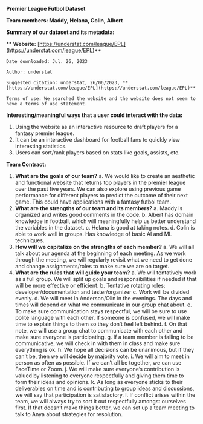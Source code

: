 **Premier League Futbol Dataset**

**Team members: Maddy, Helana, Colin, Albert**

**Summary of our dataset and its metadata:**

**	**Website:** [https://understat.com/league/EPL](https://understat.com/league/EPL)**

    Date downloaded: Jul. 26, 2023

	Author: understat

	Suggested citation: understat, 26/06/2023, **[https://understat.com/league/EPL](https://understat.com/league/EPL)**

	Terms of use: We searched the website and the website does not seem to have a terms of use statement.

**Interesting/meaningful ways that a user could interact with the data:**



1. Using the website as an interactive resource to draft players for a fantasy premier league. 
2. It can be an interactive dashboard for football fans to quickly view interesting statistics.
3. Users can sort/rank players based on stats like goals, assists, etc.

**Team Contract:**



1. **What are the goals of our team?**
    a. We would like to create an aesthetic and functional website that returns top players in the premier league over the past five years. We can also explore using previous game performance for different players to predict the outcome of their next game. This could have applications with a fantasy futbol team. 
2. **What are the strengths of our team and its members?**
    a. Maddy is organized and writes good comments in the code.
    b. Albert has domain knowledge in football, which will meaningfully help us better understand the variables in the dataset.
    c. Helana is good at taking notes.
    d. Colin is able to work well in groups. Has knowledge of basic AI and ML techniques.
3. **How will we capitalize on the strengths of each member?**
    a. We will all talk about our agenda at the beginning of each meeting. As we work through the meeting, we will regularly revisit what we need to get done and change assignments/roles to make sure we are on target.
4. **What are the rules that will guide your team?**
    a. We will tentatively work as a full group. We will split up goals and responsibilities if needed if that will be more effective or efficient.
    b. Tentative rotating roles: developer/documentation and tester/organizer
    c. Work will be divided evenly.
    d. We will meet in Anderson/Olin in the evenings. The days and times will depend on what we communicate in our group chat about.
    e. To make sure communication stays respectful, we will be sure to use polite language with each other. If someone is confused, we will make time to explain things to them so they don’t feel left behind.
    f. On that note, we will use a group chat to communicate with each other and make sure everyone is participating.
    g. If a team member is failing to be communicative, we will check in with them in class and make sure everything is ok.
    h. We hope all decisions can be unanimous, but if they can’t be, then we will decide by majority vote. 
    i. We will aim to meet in person as often as possible. If we can’t all be together, we can use FaceTime or Zoom.
    j. We will make sure everyone’s contribution is valued by listening to everyone respectfully and giving them time to form their ideas and opinions.
    k. As long as everyone sticks to their deliverables on time and is contributing to group ideas and discussions, we will say that participation is satisfactory.
    l. If conflict arises within the team, we will always try to sort it out respectfully amongst ourselves first. If that doesn’t make things better, we can set up a team meeting to talk to Anya about strategies for resolution. 